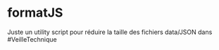 # formatJS
Juste un utility script pour réduire la taille des fichiers data/JSON dans #VeilleTechnique
